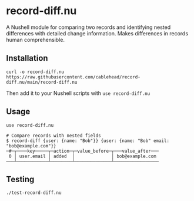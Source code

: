 # record-diff.nu

A Nushell module for comparing two records and identifying nested differences with detailed change information. Makes differences in records human comprehensible.

## Installation

```
curl -o record-diff.nu https://raw.githubusercontent.com/cablehead/record-diff.nu/main/record-diff.nu
```

Then add it to your Nushell scripts with `use record-diff.nu`

## Usage

```nushell
use record-diff.nu

# Compare records with nested fields
$ record-diff {user: {name: "Bob"}} {user: {name: "Bob" email: "bob@example.com"}}
─#─┬────key─────┬─action─┬─value_before─┬───value_after───
 0 │ user.email │ added  │              │ bob@example.com
───┴────────────┴────────┴──────────────┴─────────────────
```

## Testing

```
./test-record-diff.nu
```
